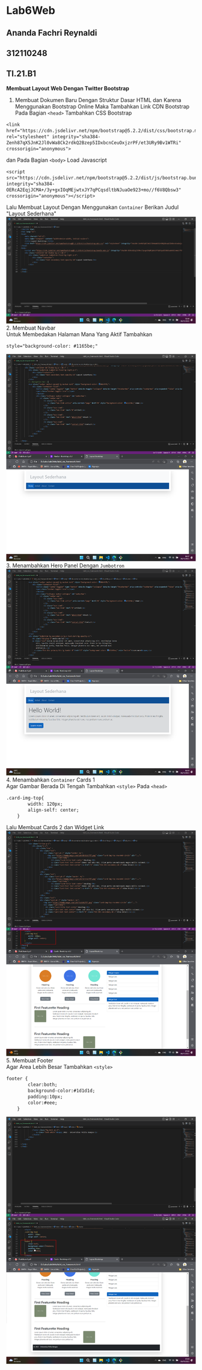 # Lab6Web
## Ananda Fachri Reynaldi
## 312110248
## TI.21.B1

<b>Membuat Layout Web Dengan Twitter Bootstrap</b>

1. Membuat Dokumen Baru Dengan Struktur Dasar HTML dan Karena 
Menggunakan Bootstrap Online Maka Tambahkan Link CDN Bootstrap<br>
Pada Bagian `<head>` Tambahkan CSS Bootstrap 
```
<link href="https://cdn.jsdelivr.net/npm/bootstrap@5.2.2/dist/css/bootstrap.min.css" rel="stylesheet" integrity="sha384-Zenh87qX5JnK2Jl0vWa8Ck2rdkQ2Bzep5IDxbcnCeuOxjzrPF/et3URy9Bv1WTRi" crossorigin="anonymous">
``` 
dan Pada Bagian `<body>` Load Javascript
```
<script src="https://cdn.jsdelivr.net/npm/bootstrap@5.2.2/dist/js/bootstrap.bundle.min.js" integrity="sha384-OERcA2EqjJCMA+/3y+gxIOqMEjwtxJY7qPCqsdltbNJuaOe923+mo//f6V8Qbsw3" crossorigin="anonymous"></script>
```
Lalu Membuat Layout Dengan Menggunakan `Container` Berikan Judul "Layout Sederhana"
![Step1](SS/SS1.png)
2. Membuat Navbar<br>
Untuk Membedakan Halaman Mana Yang Aktif Tambahkan 
```
style="background-color: #1165be;"
```
![Step2](SS/SS2.png)
3. Menambahkan Hero Panel Dengan `Jumbotron`
![Step3](SS/SS3.png)
4. Menambahkan `Container` Cards 1<br>
Agar Gambar Berada Di Tengah Tambahkan `<style>` Pada `<head>`
```
.card-img-top{
        width: 120px;
        align-self: center;
    }
```
Lalu Membuat Cards 2 dan Widget Link
![Step4](SS/SS4.png)
5. Membuat Footer<br>
Agar Area Lebih Besar Tambahkan `<style>`
```
footer {
        clear:both;
        background-color:#1d1d1d; 
        padding:10px;
        color:#eee;
    }
```
![Step5](SS/SS5.png)


